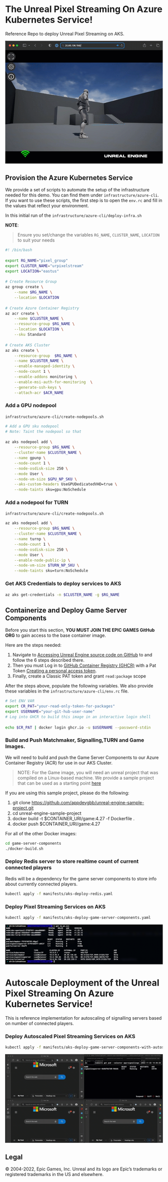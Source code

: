 # The Unreal Pixel Streaming On Azure Kubernetes Service!
Reference Repo to deploy Unreal Pixel Streaming on AKS. 

![](img/UEPS.gif)

## Provision the Azure Kubernetes Service

We provide a set of scripts to automate the setup of the infrastructure needed for this demo. You can find them under `infrastructure/azure-cli`.  If you want to use these scripts, the first step is to open the `env.rc` and fill in the values that reflect your environment. 

In this initial run of the  ```infrastructure/azure-cli/deploy-infra.sh```

**NOTE**: 
> Ensure you set/change the variables `RG_NAME`, `CLUSTER_NAME`, `LOCATION` to suit your needs

```bash
#! /bin/bash

export RG_NAME="pixel_group"
export CLUSTER_NAME="urpixelstream"
export LOCATION="eastus"

# Create Resource Group
az group create \
    --name $RG_NAME \
    --location $LOCATION

# Create Azure Container Registry
az acr create \
    --name $CLUSTER_NAME \
    --resource-group $RG_NAME \
    --location $LOCATION \
    --sku Standard

# Create AKS Cluster
az aks create \
    --resource-group  $RG_NAME \
    --name $CLUSTER_NAME \
    --enable-managed-identity \
    --node-count 1 \
    --enable-addons monitoring \
    --enable-msi-auth-for-monitoring  \
    --generate-ssh-keys \
    --attach-acr $ACR_NAME
```
### Add a GPU nodepool
```infrastructure/azure-cli/create-nodepools.sh```
```bash
# Add a GPU sku nodepool
# Note: Taint the nodepool so that  

az aks nodepool add \
    --resource-group $RG_NAME \
    --cluster-name $CLUSTER_NAME \
    --name gpunp \
    --node-count 1 \
    --node-osdisk-size 250 \
    --mode User \
    --node-vm-size $GPU_NP_SKU \
    --aks-custom-headers UseGPUDedicatedVHD=true \
    --node-taints sku=gpu:NoSchedule
```    

### Add a nodepool for TURN
```infrastructure/azure-cli/create-nodepools.sh```
```bash
az aks nodepool add \
    --resource-group $RG_NAME \
    --cluster-name $CLUSTER_NAME \
    --name turnp \
    --node-count 1 \
    --node-osdisk-size 250 \
    --mode User \
    --enable-node-public-ip \
    --node-vm-size $TURN_NP_SKU \
    --node-taints sku=turn:NoSchedule
```

### Get AKS Credentials to deploy services to AKS
```bash
az aks get-credentials -n $CLUSTER_NAME -g $RG_NAME
```

## Containerize and Deploy Game Server Components

Before you start this section, **YOU MUST JOIN THE EPIC GAMES GitHub ORG** to gain access to the base container image.

Here are the steps needed:

1. Navigate to [Accessing Unreal Engine source code on GitHub](https://www.unrealengine.com/en-US/ue-on-github) to and follow the 6 steps described there.
1. Then you must Log in to [GitHub Container Registry (GHCR)](https://docs.github.com/en/packages/working-with-a-github-packages-registry/working-with-the-container-registry#authenticating-to-the-container-registry) with a Pat Token [Creating a personal access token](https://docs.github.com/en/authentication/keeping-your-account-and-data-secure/creating-a-personal-access-token).
1. Finally, create a Classic PAT token and grant `read:package` scope

After the steps above, populate the following variables. We also provide these variables in the `infrastructure/azure-cli/env.rc` file.

```bash
# Set ENV VAR
export CR_PAT="your-read-only-token-for-packages"
export USERNAME="your-git-hub-user-name"
# Log into GHCR to build this image in an interactive login shell

echo $CR_PAT | docker login ghcr.io -u $USERNAME --password-stdin
```
### Build and Push Matchmaker, Signalling,TURN and Game Images.

We will need to build and push the Game Server Components to our Azure Container Registry (ACR) for use in our AKS Cluster. 

> NOTE:
> For the Game image, you will need an unreal project that was compiled on a Linux-based machine.
> We provide a sample project that can be used as a starting point [here](https://github.com/appdevgbb/unreal-engine-sample-project)

If you are using this sample project, please do the following:

1. git clone https://github.com/appdevgbb/unreal-engine-sample-project.git
1. cd unreal-engine-sample-project
1. docker build -t $CONTAINER_URI/game:4.27 -f Dockerfile .
1. docker push $CONTAINER_URI/game:4.27

For all of the other Docker images:

``` bash
cd game-server-components
./docker-build.sh
```

### Deploy Redis server to store realtime count of current connected players

Redis will be a dependency for the game server components to store info about currently connected  players.

```bash
kubectl apply -f manifests/aks-deploy-redis.yaml
```

### Deploy Pixel Streaming Services on AKS
```bash 
kubectl apply -f manifests/aks-deploy-game-server-components.yaml
```
![](img/aks.png)

# Autoscale Deployment of the Unreal Pixel Streaming On Azure Kubernetes Service!

This is reference implementation for autoscaling of signalling servers based on number of connected players.

### Deploy Autoscaled Pixel Streaming Services on AKS
```bash
kubectl apply -f manifests/aks-deploy-game-server-components-with-autoscale.yaml
```

![](img/SignallingAutoScale.gif)

## Legal
© 2004-2022, Epic Games, Inc. Unreal and its logo are Epic’s trademarks or registered trademarks in the US and elsewhere. 
